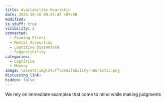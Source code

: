 ```yaml
---
title: Availability Heuristic
date: 2024-10-10 09:45:47 +07:00
modified: 
is_stuff: true
visibility: 2
connected:
  - Framing Effect
  - Mental Accounting
  - Cognitive Dissonance
  - Suggestibility
categories:
  - Cognitive
  - Memory
image: \assets\img\stuff\availability-heuristic.png
discussing_link: 
hidden: false
---
```


We rely on immediate examples that come to mind while making judgments